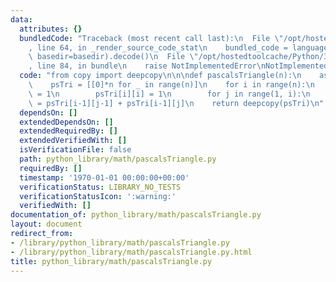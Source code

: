 ```yaml
---
data:
  attributes: {}
  bundledCode: "Traceback (most recent call last):\n  File \"/opt/hostedtoolcache/Python/3.8.5/x64/lib/python3.8/site-packages/onlinejudge_verify/documentation/build.py\"\
    , line 64, in _render_source_code_stat\n    bundled_code = language.bundle(stat.path,\
    \ basedir=basedir).decode()\n  File \"/opt/hostedtoolcache/Python/3.8.5/x64/lib/python3.8/site-packages/onlinejudge_verify/languages/python.py\"\
    , line 84, in bundle\n    raise NotImplementedError\nNotImplementedError\n"
  code: "from copy import deepcopy\n\n\ndef pascalsTriangle(n):\n    assert n >= 0\n\
    \    psTri = [[0]*n for _ in range(n)]\n    for i in range(n):\n        psTri[i][0]\
    \ = 1\n        psTri[i][i] = 1\n        for j in range(1, i):\n            psTri[i][j]\
    \ = psTri[i-1][j-1] + psTri[i-1][j]\n    return deepcopy(psTri)\n"
  dependsOn: []
  extendedDependsOn: []
  extendedRequiredBy: []
  extendedVerifiedWith: []
  isVerificationFile: false
  path: python_library/math/pascalsTriangle.py
  requiredBy: []
  timestamp: '1970-01-01 00:00:00+00:00'
  verificationStatus: LIBRARY_NO_TESTS
  verificationStatusIcon: ':warning:'
  verifiedWith: []
documentation_of: python_library/math/pascalsTriangle.py
layout: document
redirect_from:
- /library/python_library/math/pascalsTriangle.py
- /library/python_library/math/pascalsTriangle.py.html
title: python_library/math/pascalsTriangle.py
---
```

